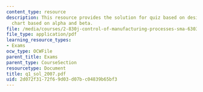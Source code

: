```yaml
---
content_type: resource
description: This resource provides the solution for quiz based on design of a control
  chart based on alpha and beta.
file: /media/courses/2-830j-control-of-manufacturing-processes-sma-6303-spring-2008/2d072f3172f69d03d07bc04839b65bf3_q1_sol_2007.pdf
file_type: application/pdf
learning_resource_types:
- Exams
ocw_type: OCWFile
parent_title: Exams
parent_type: CourseSection
resourcetype: Document
title: q1_sol_2007.pdf
uid: 2d072f31-72f6-9d03-d07b-c04839b65bf3
---
```

